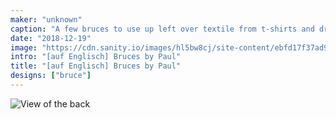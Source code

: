 ```yaml
---
maker: "unknown"
caption: "A few bruces to use up left over textile from t-shirts and dresses"
date: "2018-12-19"
image: "https://cdn.sanity.io/images/hl5bw8cj/site-content/ebfd17f37ad974a3d2814f4d03a7dbe4db3608a8-2000x1296.jpg"
intro: "[auf Englisch] Bruces by Paul"
title: "[auf Englisch] Bruces by Paul"
designs: ["bruce"]
---
```


![View of the back](https://posts.freesewing.org/uploads/bruces_by_paul_back_19f9daa0e8.jpg "View of the back")
